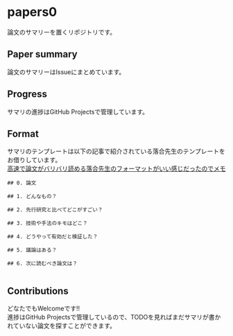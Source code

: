 # papers0

論文のサマリーを置くリポジトリです。  

## Paper summary
論文のサマリーはIssueにまとめています。  


## Progress
サマリの進捗はGitHub Projectsで管理しています。  


## Format
サマリのテンプレートは以下の記事で紹介されている落合先生のテンプレートをお借りしています。  
[高速で論文がバリバリ読める落合先生のフォーマットがいい感じだったのでメモ](http://lafrenze.hatenablog.com/entry/2015/08/04/120205)

```
## 0. 論文

## 1. どんなもの？

## 2. 先行研究と比べてどこがすごい？

## 3. 技術や手法のキモはどこ？

## 4. どうやって有効だと検証した？

## 5. 議論はある？

## 6. 次に読むべき論文は？


```

## Contributions
どなたでもWelcomeです!!  
進捗はGitHub Projectsで管理しているので、TODOを見ればまだサマリが書かれていない論文を探すことができます。
